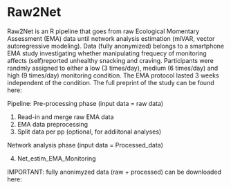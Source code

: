 # Raw2Net
Raw2Net is an R pipeline that goes from raw Ecological Momentary Assessment (EMA) data until network analysis estimation (mlVAR, vector autoregressive modeling).
Data (fully anonymized) belongs to a  smartphone EMA study investigating whether manipulating frequecy of monitoring  affects (self)reported unhealthy snacking and craving. 
Participants were randmly assigned to either a low (3 times/day), medium (6 times/day) and high (9 times/day) monitoring condition. The EMA protocol lasted 3 weeks independent of the condition.
The full preprint of the study can be found here: 

Pipeline:
Pre-processing phase (input data = raw data)
1. Read-in and merge raw EMA data
2. EMA data preprocessing 
3. Split data per pp (optional, for addiitonal analyses)

Network analysis phase (input data = Processed_data)

4. Net_estim_EMA_Monitoring

IMPORTANT: fully anonimyzed data (raw + processed) can be downloaded here: 
